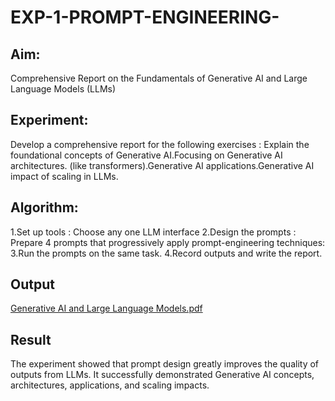 # EXP-1-PROMPT-ENGINEERING-

## Aim: 
Comprehensive Report on the Fundamentals of Generative AI and Large Language Models (LLMs)

## Experiment: 
Develop a comprehensive report for the following exercises : Explain the foundational concepts of Generative AI.Focusing on Generative AI architectures. (like transformers).Generative AI applications.Generative AI impact of scaling in LLMs.

## Algorithm:
1.Set up tools : Choose any one LLM interface
2.Design the prompts : Prepare 4 prompts that progressively apply prompt-engineering techniques:
3.Run the prompts on the same task.
4.Record outputs and write the report.

## Output
[Generative AI and Large Language Models.pdf](https://github.com/username/repo/blob/main/Generative.AI.and.Large.Language.Models.pdf)


## Result
The experiment showed that prompt design greatly improves the quality of outputs from LLMs. It successfully demonstrated Generative AI concepts, architectures, applications, and scaling impacts.

